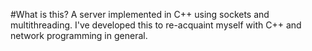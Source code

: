 #What is this?
A server implemented in C++ using sockets and multithreading. I've developed this to
re-acquaint myself with C++ and network programming in general. 